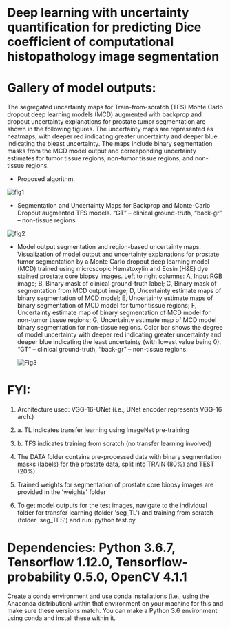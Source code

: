 
# Deep learning with uncertainty quantification for predicting Dice coefficient of computational histopathology image segmentation


 

# Gallery of model outputs: 
The segregated uncertainty maps for Train-from-scratch (TFS) Monte Carlo dropout deep learning models (MCD) augmented with backprop and dropout uncertainty explanations for prostate tumor segmentation are shown in the following figures. The uncertainty maps are represented as heatmaps, with deeper red indicating greater uncertainty and deeper blue indicating the bleast uncertainty. The maps include binary segmentation masks from the MCD model output and corresponding uncertainty estimates for tumor tissue regions, non-tumor tissue regions, and non-tissue regions.

* Proposed algorithm.
  
  
![fig1](https://github.com/Dr-Pratik-Shah-UCI/EMBC2024_prostate/assets/20062780/f01fc9ff-7fab-41ce-93fa-73faf0c26d0b)

* Segmentation and Uncertainty Maps for Backprop and Monte-Carlo Dropout augmented TFS models. “GT” – clinical ground-truth, “back-gr” – non-tissue regions.


![fig2](https://github.com/Dr-Pratik-Shah-UCI/EMBC2024_prostate/assets/20062780/69c20679-6ed8-42b2-beb2-3d45c649af47)

* Model output segmentation and region-based uncertainty maps. Visualization of model output and uncertainty explanations for prostate tumor segmentation by a Monte Carlo dropout deep learning model (MCD) trained using microscopic Hematoxylin and Eosin (H&E) dye stained prostate core biopsy images. Left to right columns: A, Input RGB image; B, Binary mask of clinical ground-truth label; C, Binary mask of segmentation from MCD output image; D, Uncertainty estimate maps of binary segmentation of MCD model; E, Uncertainty estimate maps of binary segmentation of MCD model for tumor tissue regions; F, Uncertainty estimate map of binary segmentation of MCD model for non-tumor tissue regions; G, Uncertainty estimate map of MCD model binary segmentation for non-tissue regions. Color bar shows the degree of model uncertainty with deeper red indicating greater uncertainty and deeper blue indicating the least uncertainty (with lowest value being 0). “GT” – clinical ground-truth, “back-gr” – non-tissue regions.


   ![Fig3](https://github.com/Dr-Pratik-Shah-UCI/EMBC2024_prostate/assets/20062780/ef0438ae-b7dd-4094-9ee9-56076628daf4)

# FYI:

1. Architecture used: VGG-16-UNet (i.e., UNet encoder represents VGG-16 arch.)

2. a. TL indicates transfer learning using ImageNet pre-training
2. b. TFS indicates training from scratch (no transfer learning involved)

3. The DATA folder contains pre-processed data with binary segmentation masks (labels) for the prostate data, split into TRAIN (80%) and TEST (20%)

4. Trained  weights for segmentation of prostate core biopsy images are provided in the 'weights' folder

5. To get model outputs for the test images, navigate to the individual folder for transfer learning (folder 'seg_TL') and training from scratch (folder 'seg_TFS') and run: python test.py

# Dependencies: Python 3.6.7, Tensorflow 1.12.0, Tensorflow-probability 0.5.0, OpenCV 4.1.1 

Create a conda environment and use conda installations (i.e., using the Anaconda distribution) within that environment on your machine for this and make sure these versions match. You can make a Python 3.6 environment using conda and install these within it.
